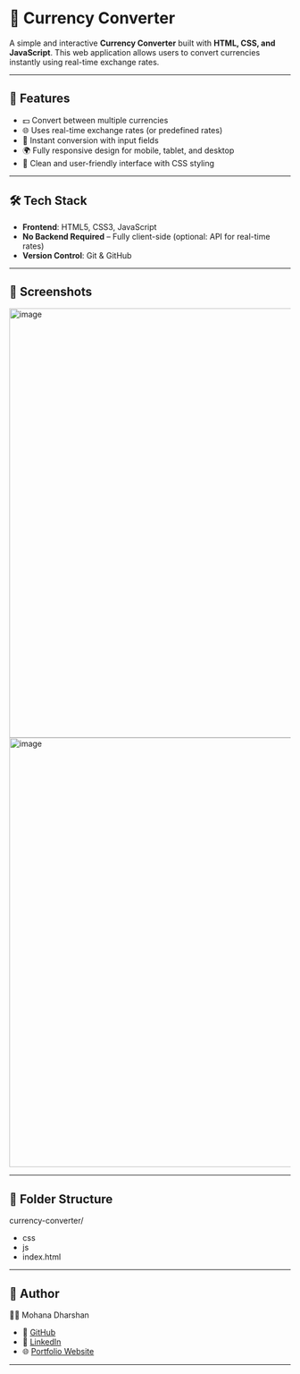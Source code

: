 # 💱 Currency Converter

A simple and interactive **Currency Converter** built with **HTML, CSS, and JavaScript**. This web application allows users to convert currencies instantly using real-time exchange rates.

---

## 🚀 Features

- 💵 Convert between multiple currencies  
- 🌐 Uses real-time exchange rates (or predefined rates)  
- 🔢 Instant conversion with input fields  
- 🌍 Fully responsive design for mobile, tablet, and desktop  
- 🎨 Clean and user-friendly interface with CSS styling  

---

## 🛠️ Tech Stack

- **Frontend**: HTML5, CSS3, JavaScript  
- **No Backend Required** – Fully client-side (optional: API for real-time rates)  
- **Version Control**: Git & GitHub  

---

## 📸 Screenshots

<img width="1366" height="768" alt="image" src="https://github.com/user-attachments/assets/11b241c9-cd44-4d46-ba70-1e06d76aae9f" />
<img width="1366" height="768" alt="image" src="https://github.com/user-attachments/assets/cec7c3d8-faa3-4693-96b8-b3d460cbcb93" />

---

## 📂 Folder Structure

currency-converter/
- css
- js
- index.html 

---

## 🤝 Author

👨‍💻 Mohana Dharshan
- 🐙 [GitHub](https://github.com/MDharshan27)
- 💼 [LinkedIn](https://www.linkedin.com/in/mdharshan)
- 🌐 [Portfolio Website](https://mdharshan27.github.io/Protfolio/)

---
